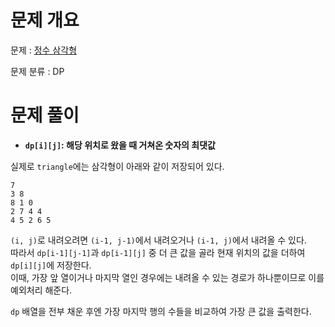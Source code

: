 # 문제 개요

문제 : [정수 삼각형](https://school.programmers.co.kr/learn/courses/30/lessons/43105)

문제 분류 : DP

# 문제 풀이

- **`dp[i][j]`: 해당 위치로 왔을 때 거쳐온 숫자의 최댓값**

실제로 `triangle`에는 삼각형이 아래와 같이 저장되어 있다.

```
7
3 8
8 1 0
2 7 4 4
4 5 2 6 5
```

`(i, j)`로 내려오려면 `(i-1, j-1)`에서 내려오거나 `(i-1, j)`에서 내려올 수 있다.  
따라서 `dp[i-1][j-1]`과 `dp[i-1][j]` 중 더 큰 값을 골라 현재 위치의 값을 더하여 `dp[i][j]`에 저장한다.  
이때, 가장 앞 열이거나 마지막 열인 경우에는 내려올 수 있는 경로가 하나뿐이므로 이를 예외처리 해준다.

`dp` 배열을 전부 채운 후엔 가장 마지막 행의 수들을 비교하여 가장 큰 값을 출력한다.
